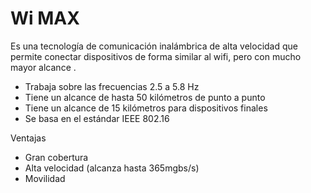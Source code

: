 # Wi MAX

Es una tecnología de comunicación inalámbrica de alta velocidad que permite conectar dispositivos de forma similar al wifi, pero con mucho mayor alcance .

- Trabaja sobre las frecuencias 2.5 a 5.8 Hz
- Tiene un alcance de hasta 50 kilómetros de punto a punto
- Tiene un alcance de 15 kilómetros para dispositivos finales
- Se basa en el estándar IEEE 802.16

Ventajas

- Gran cobertura
- Alta velocidad (alcanza hasta 365mgbs/s)
- Movilidad
